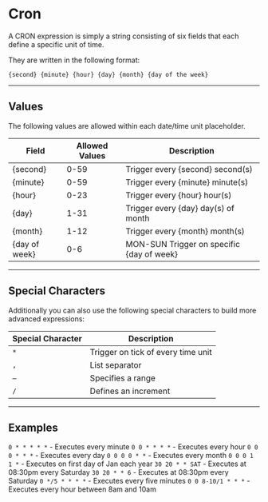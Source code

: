 # Cron

A CRON expression is simply a string consisting of six fields that each define a specific unit of time. 

They are written in the following format:

```
{second} {minute} {hour} {day} {month} {day of the week}
```

---
## Values

The following values are allowed within each date/time unit placeholder.

| Field | Allowed Values | Description |
|---|---|---|
| {second} | 0-59 | Trigger every {second} second(s) |
| {minute} | 0-59 | Trigger every {minute} minute(s) | 
| {hour} | 0-23 | Trigger every {hour} hour(s) |
| {day} | 1-31 | Trigger every {day} day(s) of month |
| {month} | 1-12 | Trigger every {month} month(s) |
| {day of week} | 0-6 | MON-SUN Trigger on specific {day of week} |

---
## Special Characters

Additionally you can also use the following special characters to build more advanced expressions:

| Special Character | Description |
|---|---|
| `*` | Trigger on tick of every time unit |
| `,` | List separator |
|`–` | Specifies a range |
| `/` | Defines an increment |

---
## Examples

`0 * * * * *` - Executes every minute
`0 0 * * * *` - Executes every hour
`0 0 0 * * *` - Executes every day
`0 0 0 0 * *` - Executes every month
`0 0 0 1 1 *` - Executes on first day of Jan each year
`30 20 * * SAT` - Executes at 08:30pm every Saturday
`30 20 * * 6` - Executes at 08:30pm every Saturday
`0 */5 * * * *` - Executes every five minutes
`0 0 8-10/1 * * *` - Executes every hour between 8am and 10am
